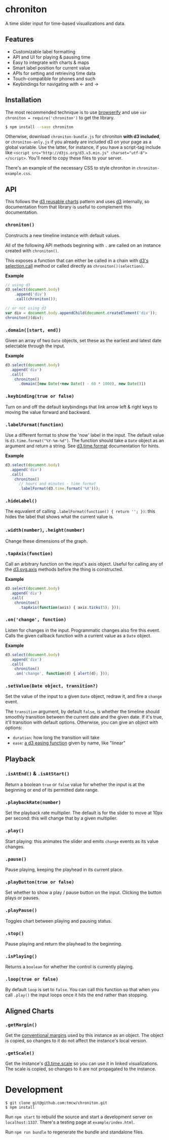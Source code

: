 # chroniton

A time slider input for time-based visualizations and data.

## Features

* Customizable label formatting
* API and UI for playing & pausing time
* Easy to integrate with charts & maps
* Smart label position for current value
* APIs for setting and retrieving time data
* Touch-compatible for phones and such
* Keybindings for navigating with ← and →

## Installation

The most recommended technique is to use [browserify](http://browserify.org/)
and use `var chroniton = require('chroniton')` to get the library.

```sh
$ npm install --save chroniton
```

Otherwise, download `chroniton-bundle.js` for chroniton **with d3 included**,
or `chroniton-only.js` if you already are included d3 on your page as a global
variable. Use the latter, for instance, if you have a script-tag
include like `<script src="http://d3js.org/d3.v3.min.js" charset="utf-8"></script>`.
You'll need to copy these files to your server.

There's an example of the necessary CSS to style chroniton
in `chroniton-example.css`.

## API

This follows the [d3 reusable charts](http://bost.ocks.org/mike/chart/) pattern
and uses [d3](http://d3js.org/) internally, so documentation from that library
is useful to complement this documentation.

### `chroniton()`

Constructs a new timeline instance with default values.

All of the following API methods beginning with `.` are called on an instance
created with `chroniton()`.

This exposes a function that can either be called in a chain with [d3's selection.call](https://github.com/mbostock/d3/wiki/Selections)
method or called directly as `chroniton()(selection)`.

**Example**

```js
// using d3
d3.select(document.body)
    .append('div')
    .call(chroniton());

// or not using d3
var div = document.body.appendChild(document.createElement('div'));
chroniton()(div);
```

### `.domain([start, end])`

Given an array of two `Date` objects, set these as the earliest and latest
date selectable through the input.

**Example**

```js
d3.select(document.body)
  .append('div')
  .call(
    chroniton()
      .domain([new Date(+new Date() - 60 * 1000), new Date()])
```

### `.keybinding(true or false)`

Turn on and off the default keybindings that link arrow left & right keys
to moving the value forward and backward.

### `.labelFormat(function)`

Use a different format to show the 'now' label in the input. The default
value is `d3.time.format("%Y-%m-%d")`. The function should take a `Date`
object as an argument and return a string. See [d3.time.format](https://github.com/mbostock/d3/wiki/Time-Formatting)
documentation for hints.

**Example**

```js
d3.select(document.body)
  .append('div')
  .call(
    chroniton()
      // hours and minutes - time format
      .labelFormat(d3.time.format('%X')));
```

### `.hideLabel()`

The equvalent of calling `.labelFormat(function() { return ''; })`: this
hides the label that shows what the current value is.

### `.width(number)`, `.height(number)`

Change these dimensions of the graph.

### `.tapAxis(function)`

Call an arbitrary function on the input's axis object. Useful for calling
any of the [d3.svg.axis](https://github.com/mbostock/d3/wiki/SVG-Axes) methods
before the thing is constructed.


**Example**

```js
d3.select(document.body)
  .append('div')
  .call(
    chroniton()
      .tapAxis(function(axis) { axis.ticks(5); }));
```

### `.on('change', function)`

Listen for changes in the input. Programmatic changes also fire this event.
Calls the given callback function with a current value as a `Date` object.

**Example**

```js
d3.select(document.body)
  .append('div')
  .call(
    chroniton()
    .on('change', function(d) { alert(d); }));
```

### `.setValue(Date object, transition?)`

Set the value of the input to a given `Date` object, redraw it, and fire
a `change` event.

The `transition` argument, by default `false`, is whether the timeline
should smoothly transition between the current date and the given date.
If it's true, it'll transition with default options. Otherwise, you can
give an object with options:

* `duration`: how long the transition will take
* `ease`: [a d3 easing function](https://github.com/mbostock/d3/wiki/Transitions#d3_ease)
  given by name, like "linear"

## Playback

### `.isAtEnd()` & `.isAtStart()`

Return a boolean `true` or `false` value for whether the input is at the beginning
or end of its permitted date range.

### `.playbackRate(number)`

Set the playback rate multiplier. The default is for the slider to move at 10px
per second: this will change that by a given multiplier.

### `.play()`

Start playing: this animates the slider and emits `change` events as its
value changes.

### `.pause()`

Pause playing, keeping the playhead in its current place.

### `.playButton(true or false)`

Set whether to show a play / pause button on the input. Clicking the
button plays or pauses.

### `.playPause()`

Toggles chart between playing and pausing status.

### `.stop()`

Pause playing and return the playhead to the beginning.

### `.isPlaying()`

Returns a `boolean` for whether the control is currently playing.

### `.loop(true or false)`

By default `loop` is set to `false`. You can call this function so that when
you call `.play()` the input loops once it hits the end rather than stopping.

## Aligned Charts

### `.getMargin()`

Get the [conventional margins](http://bl.ocks.org/mbostock/3019563) used by
this instance as an object. The object is copied, so changes to it do not affect
the instance's local version.

### `.getScale()`

Get the instance's [d3.time.scale](https://github.com/mbostock/d3/wiki/Time-Scales)
so you can use it in linked visualizations. The scale is copied, so changes
to it are not propagated to the instance.

# Development

    $ git clone git@github.com:tmcw/chroniton.git
    $ npm install

Run `npm start` to rebuild the source and start a development server on
`localhost:1337`. There's a testing page at `example/index.html`.

Run `npm run bundle` to regenerate the bundle and standalone files.
